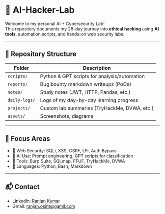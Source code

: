 # 🧠 AI-Hacker-Lab

Welcome to my personal AI + Cybersecurity Lab!  
This repository documents my 28-day journey into **ethical hacking** using **AI tools**, automation scripts, and hands-on web security labs.

---

## 📁 Repository Structure

| Folder         | Description                                  |
|----------------|----------------------------------------------|
| `scripts/`     | Python & GPT scripts for analysis/automation |
| `reports/`     | Bug bounty markdown writeups (PoCs)          |
| `notes/`       | Study notes (JWT, HTTP, Pandas, etc.)        |
| `daily-logs/`  | Logs of my day-by-day learning progress      |
| `projects/`    | Custom lab summaries (TryHackMe, DVWA, etc.) |
| `assets/`      | Screenshots, diagrams                        |

---

## 🧠 Focus Areas

- 🔐 Web Security: SQLi, XSS, CSRF, LFI, Auth Bypass  
- 🤖 AI Use: Prompt engineering, GPT scripts for classification  
- 🧰 Tools: Burp Suite, SQLmap, FFUF, TryHackMe, DVWA  
- 🐍 Languages: Python, Bash, Markdown  

---

## 📬 Contact

- LinkedIn: [Ranjan Kumar](https://www.linkedin.com/in/ranjanchauhan-cybersec/)
- Gmail: ranjan.osint@gamil.com
